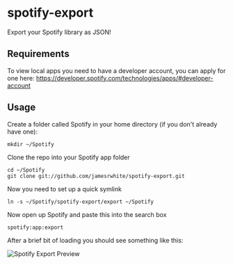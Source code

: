 spotify-export
==============

Export your Spotify library as JSON!

Requirements
-------------

To view local apps you need to have a developer account, you can apply for one here: https://developer.spotify.com/technologies/apps/#developer-account

Usage
-------

Create a folder called Spotify in your home directory (if you don't already have one):
```
mkdir ~/Spotify
```

Clone the repo into your Spotify app folder

````
cd ~/Spotify
git clone git://github.com/jamesrwhite/spotify-export.git
````

Now you need to set up a quick symlink

````
ln -s ~/Spotify/spotify-export/export ~/Spotify
````

Now open up Spotify and paste this into the search box

````
spotify:app:export
````

After a brief bit of loading you should see something like this:

![Spotify Export Preview](http://i.imgur.com/mbLGGbT.png)
